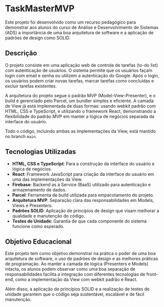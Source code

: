 # TaskMasterMVP

Este projeto foi desenvolvido como um recurso pedagógico para demonstrar aos alunos do curso de Análise e Desenvolvimento de Sistemas (ADS) a importância de uma boa arquitetura de software e a aplicação de padrões de design como SOLID.

## Descrição

O projeto consiste em uma aplicação web de controle de tarefas (to-do list) com autenticação de usuários. O sistema permite que os usuários façam login com email e senha ou utilizem a autenticação do Google. Após o login, os usuários podem criar novas tarefas, marcar tarefas como concluídas e excluir tarefas existentes.

A arquitetura do projeto segue o padrão MVP (Model-View-Presenter), e o build é gerenciado pelo Parcel, um bundler simples e eficiente. A camada de View já está implementada de duas formas: usando webkit padrão com HTML, CSS e TypeScript, e utilizando o framework React, demonstrando a flexibilidade do padrão MVP em manter a lógica de negócios separada da interface do usuário.

Todo o código, incluindo ambas as implementações da View, está mantido no branch `main`.

## Tecnologias Utilizadas

- **HTML, CSS e TypeScript**: Para a construção da interface do usuário e lógica de negócios.
- **React**: Framework JavaScript para criação da interface do usuário em uma das implementações da View.
- **Firebase**: Backend as a Service (BaaS) utilizado para autenticação e armazenamento de dados.
- **Parcel**: Ferramenta de build utilizada para empacotamento do projeto.
- **Arquitetura MVP**: Separação clara das responsabilidades em Models, Views e Presenters.
- **Padrões SOLID**: Aplicação de princípios de design que visam melhorar a qualidade e manutenção do código.
- **Testes de Unidade**: Garantia de que cada componente do sistema funcione como esperado.

## Objetivo Educacional

Este projeto tem como objetivo demonstrar na prática o poder de uma boa arquitetura de software, o uso de padrões de design e as melhores práticas de programação. Ao manter a camada de lógica (Presenters e Models) intacta, os alunos podem observar como uma boa separação de responsabilidades facilita a integração com diferentes tecnologias de front-end, como a implementação da View com webkit padrão e React.

Além disso, a aplicação de princípios SOLID e a realização de testes de unidade garantem que o código seja sustentável, escalável e de fácil manutenção.
